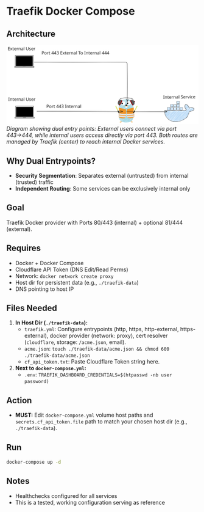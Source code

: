 # Traefik Docker Compose

## Architecture
![Traefik Dual Entry Points](entrypoint.svg)
*Diagram showing dual entry points: External users connect via port 443→444, while internal users access directly via port 443. Both routes are managed by Traefik (center) to reach internal Docker services.*

## Why Dual Entrypoints?

* **Security Segmentation**: Separates external (untrusted) from internal (trusted) traffic
* **Independent Routing**: Some services can be exclusively internal only

## Goal
Traefik Docker provider with Ports 80/443 (internal) + optional 81/444 (external).

## Requires
* Docker + Docker Compose
* Cloudflare API Token (DNS Edit/Read Perms)
* Network: `docker network create proxy`
* Host dir for persistent data (e.g., `./traefik-data`)
* DNS pointing to host IP

## Files Needed
1. **In Host Dir (`./traefik-data`):**
   * `traefik.yml`: Configure entrypoints (http, https, http-external, https-external), docker provider (network: proxy), cert resolver (`cloudflare`, storage: `/acme.json`, email). 
   * `acme.json`: `touch ./traefik-data/acme.json && chmod 600 ./traefik-data/acme.json`
   * `cf_api_token.txt`: Paste Cloudflare Token string here.
2. **Next to `docker-compose.yml`:**
   * `.env`: `TRAEFIK_DASHBOARD_CREDENTIALS=$(htpasswd -nb user password)`

## Action
* **MUST:** Edit `docker-compose.yml` volume host paths and `secrets.cf_api_token.file` path to match your chosen host dir (e.g., `./traefik-data`).

## Run
```bash
docker-compose up -d 
```

## Notes
* Healthchecks configured for all services
* This is a tested, working configuration serving as reference